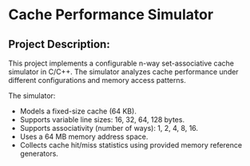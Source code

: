 # Cache Performance Simulator

Project Description:
--------------------------------------------------------------------------------
This project implements a configurable n-way set-associative cache simulator in C/C++. 
The simulator analyzes cache performance under different configurations and 
memory access patterns.

The simulator:
- Models a fixed-size cache (64 KB).
- Supports variable line sizes: 16, 32, 64, 128 bytes.
- Supports associativity (number of ways): 1, 2, 4, 8, 16.
- Uses a 64 MB memory address space.
- Collects cache hit/miss statistics using provided memory reference generators.

